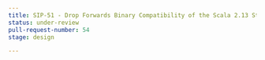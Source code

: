 ```yaml
---
title: SIP-51 - Drop Forwards Binary Compatibility of the Scala 2.13 Standard Library
status: under-review
pull-request-number: 54
stage: design

---
```

